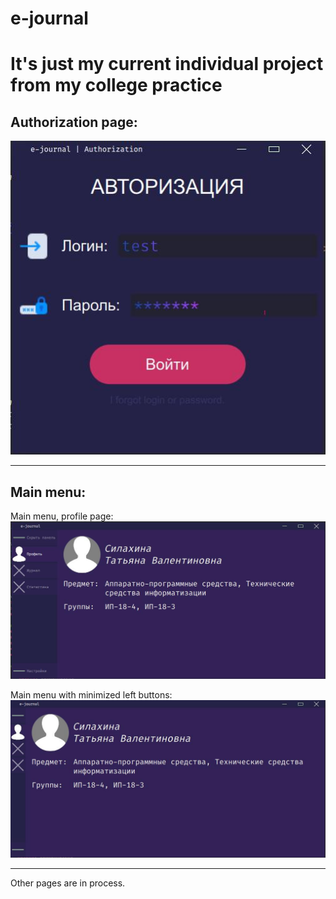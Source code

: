 # e-journal
It's just my current individual project from my college practice
=======================

Authorization page:
--------------------------------
![Screenshot](Screenshots/AuthPage.jpeg)

***
Main menu:
--------------------------------
Main menu, profile page:
![Screenshot](Screenshots/MainWindow_profile.jpeg)

Main menu with minimized left buttons:
![Screenshot](Screenshots/MinimizeLeftPanel.jpeg)

***
Other pages are in process.
